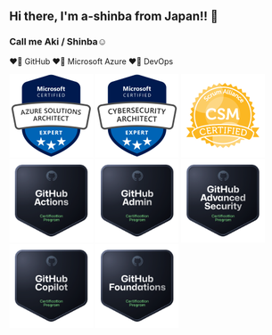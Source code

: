 ## Hi there, I'm a-shinba from Japan!! 👋
### Call me Aki / Shinba☺️

❤️‍🔥 GitHub
❤️‍🔥 Microsoft Azure
❤️‍🔥 DevOps

![AZ-305](images2/AZ-305.png)
![SC-100](images2/SC-100.png)
![CSM](images2/CSM.png)  
![github-actions](images2/github-actions.png)
![github-administration](images2/github-administration.png)
![github-advanced-security](images2/github-advanced-security.png)
![github-copilot](images2/github-copilot.png)
![github-foundations](images2/github-foundations.png)
